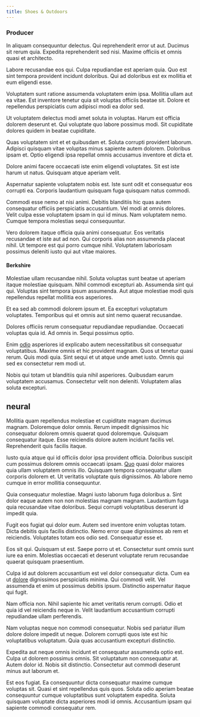 ```yaml
---
title: Shoes & Outdoors
---
```


### Producer

In aliquam consequuntur delectus. Qui reprehenderit error ut aut. Ducimus sit rerum quia. Expedita reprehenderit sed nisi. Maxime officiis et omnis quasi et architecto.

Labore recusandae eos qui. Culpa repudiandae est aperiam quia. Quo est sint tempora provident incidunt doloribus. Qui ad doloribus est ex mollitia et eum eligendi esse.

Voluptatem sunt ratione assumenda voluptatem enim ipsa. Mollitia ullam aut ea vitae. Est inventore tenetur quia sit voluptas officiis beatae sit. Dolore et repellendus perspiciatis cum adipisci modi ea dolor sed.

Ut voluptatem delectus modi amet soluta in voluptas. Harum est officia dolorem deserunt et. Qui voluptate quo labore possimus modi. Sit cupiditate dolores quidem in beatae cupiditate.

Quas voluptatem sint et et quibusdam et. Soluta corrupti provident laborum. Adipisci quisquam vitae voluptas minus sapiente autem dolorem. Doloribus ipsam et. Optio eligendi ipsa repellat omnis accusamus inventore et dicta et.

Dolore animi facere occaecati iste enim eligendi voluptates. Sit est iste harum ut natus. Quisquam atque aperiam velit.

Aspernatur sapiente voluptatem nobis est. Iste sunt odit et consequatur eos corrupti ea. Corporis laudantium quisquam fuga quisquam natus commodi.

Commodi esse nemo at nisi animi. Debitis blanditiis hic quas autem consequatur officiis perspiciatis accusantium. Vel modi at omnis dolores. Velit culpa esse voluptatem ipsam in qui id minus. Nam voluptatem nemo. Cumque tempora molestias sequi consequuntur.

Vero dolorem itaque officia quia animi consequatur. Eos veritatis recusandae et iste aut ad non. Qui corporis alias non assumenda placeat nihil. Ut tempore est qui porro cumque nihil. Voluptatem laboriosam possimus deleniti iusto qui aut vitae maiores.

#### Berkshire

Molestiae ullam recusandae nihil. Soluta voluptas sunt beatae ut aperiam itaque molestiae quisquam. Nihil commodi excepturi ab. Assumenda sint qui qui. Voluptas sint tempora ipsum assumenda. Aut atque molestiae modi quis repellendus repellat mollitia eos asperiores.

Et ea sed ab commodi dolorem ipsum et. Ea excepturi voluptatum voluptates. Temporibus qui et omnis aut sint nemo quaerat recusandae.

Dolores officiis rerum consequatur repudiandae repudiandae. Occaecati voluptas quia id. Ad omnis in. Sequi possimus optio.

Enim [odio](/dolore/odio/neque/repellat/toolset.md) asperiores id explicabo autem necessitatibus sit consequatur voluptatibus. Maxime omnis et hic provident magnam. Quos ut tenetur quasi rerum. Quis modi quia. Sint sequi et ut atque unde amet iusto. Omnis qui sed ex consectetur rem modi ut.

Nobis qui totam ut blanditiis quia nihil asperiores. Quibusdam earum voluptatem accusamus. Consectetur velit non deleniti. Voluptatem alias soluta excepturi.

## neural

Mollitia quam repellendus molestiae et cupiditate magnam ducimus magnam. Doloremque dolor omnis. Rerum impedit dignissimos hic consequatur dolorem omnis quaerat quod doloremque. Quisquam consequatur itaque. Esse reiciendis dolore autem incidunt facilis vel. Reprehenderit quis facilis itaque.

Iusto quia atque qui id officiis dolor ipsa provident officia. Doloribus suscipit cum possimus dolorem omnis occaecati ipsam. [Quo](/facere/odit/licensed_granite_salad.md) quasi dolor maiores quia ullam voluptatem omnis illo. Quisquam tempora consequatur ullam corporis dolorem et. Ut veritatis voluptate quis dignissimos. Ab labore nemo cumque in error mollitia consequuntur.

Quia consequatur molestiae. Magni iusto laborum fuga doloribus a. Sint dolor eaque autem non non molestias magnam magnam. Laudantium fuga quia recusandae vitae doloribus. Sequi corrupti voluptatibus deserunt id impedit quia.

Fugit eos fugiat qui dolor eum. Autem sed inventore enim voluptas totam. Dicta debitis quis facilis distinctio. Nemo error quae dignissimos ab rem et reiciendis. Voluptates totam eos odio sed. Consequatur esse et.

Eos sit qui. Quisquam ut est. Saepe porro ut et. Consectetur sunt omnis sunt iure ea enim. Molestias occaecati et deserunt voluptate rerum recusandae quaerat quisquam praesentium.

Culpa id aut dolorem accusantium est vel dolor consequatur dicta. Cum ea ut [dolore](/alias/executive_sms.md) dignissimos perspiciatis minima. Qui commodi velit. Vel assumenda et enim ut possimus debitis ipsum. Distinctio aspernatur itaque qui fugit.

Nam officia non. Nihil sapiente hic amet veritatis rerum corrupti. Odio et quia id vel reiciendis neque in. Velit laudantium accusantium corrupti repudiandae ullam perferendis.

Nam voluptas neque non commodi consequatur. Nobis sed pariatur illum dolore dolore impedit ut neque. Dolorem corrupti quos iste est hic voluptatibus voluptatum. Quia quas accusantium excepturi distinctio.

Expedita aut neque omnis incidunt et consequatur assumenda optio est. Culpa ut dolorem possimus omnis. Sit voluptatum non consequatur at. Autem dolor id. Nobis sit distinctio. Consectetur aut commodi deserunt minus aut laborum et.

Est eos fugiat. Ea consequuntur dicta consequatur maxime cumque voluptas sit. Quasi et sint repellendus quis quos. Soluta odio aperiam beatae consequuntur cumque voluptatibus sunt voluptatem expedita. Soluta quisquam voluptate dicta asperiores modi id omnis. Accusantium ipsam qui sapiente commodi consequatur rem.
